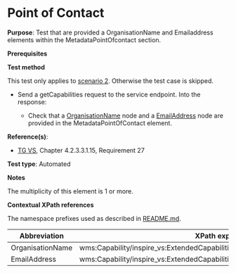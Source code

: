 # Point of Contact

**Purpose**: Test that are provided a OrganisationName and Emailaddress elements within the MetadataPointOfcontact section.

**Prerequisites**

**Test method**

This test only applies to [scenario 2](./README.md#scenarios). Otherwise the test case is skipped.

* Send a getCapabilities request to the service endpoint. Into the response:

  * Check that a [OrganisationName](#OrganisationName) node and a [EmailAddress](#EmailAddress) node are provided in the MetadataPointOfContact element.

**Reference(s)**:
* [TG VS](./README.md#ref_TG_VS), Chapter 4.2.3.3.1.15, Requirement 27

**Test type**: Automated

**Notes**

The multiplicity of this element is 1 or more.

**Contextual XPath references**

The namespace prefixes used as described in [README.md](./README.md#namespaces).

Abbreviation                                               |  XPath expression (relative to /wms:WMS_Capabilities)
---------------------------------------------------------- | -------------------------------------------------------------------------
OrganisationName <a name="OrganisationName"></a> | wms:Capability/inspire_vs:ExtendedCapabilities/inspire_common:MetadataPointOfContact/inspire_common:OrganisationName
EmailAddress <a name="EmailAddress"></a> | wms:Capability/inspire_vs:ExtendedCapabilities/inspire_common:MetadataPointOfContact/inspire_common:EmailAddress